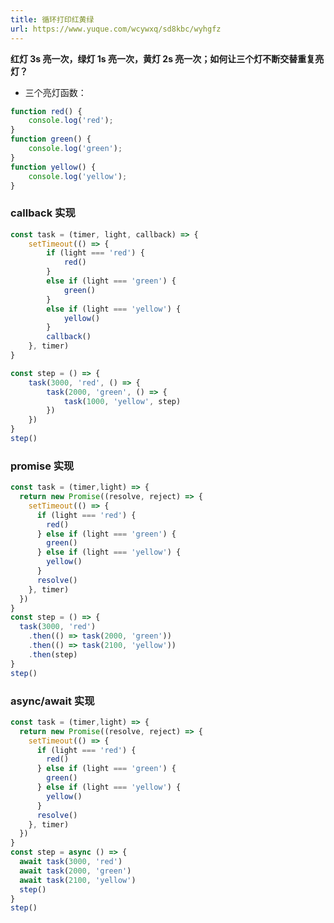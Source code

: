 ```yaml
---
title: 循环打印红黄绿
url: https://www.yuque.com/wcywxq/sd8kbc/wyhgfz
---
```


**红灯 3s 亮一次，绿灯 1s 亮一次，黄灯 2s 亮一次；如何让三个灯不断交替重复亮灯？**

- 三个亮灯函数：

```javascript
function red() {
    console.log('red');
}
function green() {
    console.log('green');
}
function yellow() {
    console.log('yellow');
}
```

<a name="Qi4Qi"></a>

### callback 实现

```javascript
const task = (timer, light, callback) => {
    setTimeout(() => {
        if (light === 'red') {
            red()
        }
        else if (light === 'green') {
            green()
        }
        else if (light === 'yellow') {
            yellow()
        }
        callback()
    }, timer)
}

const step = () => {
    task(3000, 'red', () => {
        task(2000, 'green', () => {
            task(1000, 'yellow', step)
        })
    })
}
step()
```

<a name="jkPJJ"></a>

### promise 实现

```javascript
const task = (timer,light) => {
  return new Promise((resolve, reject) => {
    setTimeout(() => {
      if (light === 'red') {
        red()
      } else if (light === 'green') {
        green()
      } else if (light === 'yellow') {
        yellow()
      }
      resolve()
    }, timer)
  })
}
const step = () => {
  task(3000, 'red')
    .then(() => task(2000, 'green'))
    .then(() => task(2100, 'yellow'))
    .then(step)
}
step()
```

<a name="ADg0b"></a>

### async/await 实现

```javascript
const task = (timer,light) => {
  return new Promise((resolve, reject) => {
    setTimeout(() => {
      if (light === 'red') {
        red()
      } else if (light === 'green') {
        green()
      } else if (light === 'yellow') {
        yellow()
      }
      resolve()
    }, timer)
  })
}
const step = async () => {
  await task(3000, 'red')
  await task(2000, 'green')
  await task(2100, 'yellow')
  step()
}
step()
```
